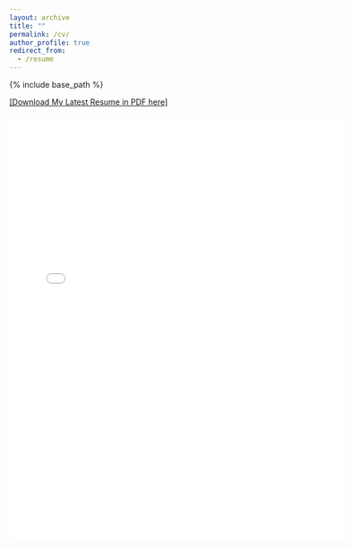 ```yaml
---
layout: archive
title: ""
permalink: /cv/
author_profile: true
redirect_from:
  - /resume
---
```


{% include base_path %}

[[Download My Latest Resume in PDF here]](http://AlirezaShamsoshoara.github.io/files/AlirezaResume2020.pdf)

<embed src="../files/AlirezaResume2020.pdf" width="600px" height="760px" />

<!---
Education
======
* Ph.D. in Informatics, Northern Arizona University, 2021 (Expected)
* M.Sc. in Informatics, Northern Arizona University, 2019
* M.Sc. in Electrical Engineering, K.N. Toosi Unveristy of Technology, 2015
* B.Sc. in Electrical Engineering, Shahid Beheshti University, 2012
Work experience
======
* Fall 2017 - Present: Research Assistant
  * WINIP LAB, Northern Arizona Univeristy, Flagstaff, Arizona
  * Role: Conducting research on spectrum management for UAV networks using Machine Learning
  * Supervisor: [Dr. Fatemeh Afghah](https://www.cefns.nau.edu/~fa334/index.html)
* Summer 2018: Internship
  * [Next Biometrics](https://www.nextbiometrics.com), Seattle, Washington
  * Role: Firmware Programmer
  * Supervisor: Mr. Charles Horkin
* Fall 2018 - Present: Teaching Assistant
  * Northern Arizona Univeristy, Flagstaff, Arizona
  * Courses: Microprocessors, Introduction to digital logic, Introduction to Electronics, Signals and Systems, Fundamental of       Electromagnetics, and Fundamental of Computer Engineering
  * Role: Lab Instructor
* Summer 2016 - Summer 2017: Engineer
  * NAK World-Class Telecom Managed Service
  * Role: Network Engineer, IP network Designer
Publications
======
  <ul>{% for post in site.publications %}
    {% include archive-single-cv.html %}
  {% endfor %}</ul>
======
  <ul>{% for post in site.talks %}
    {% include archive-single-talk-cv.html %}
  {% endfor %}</ul>
Teaching
======
  <ul>{% for post in site.teaching %}
    {% include archive-single-cv.html %}
  {% endfor %}</ul>
Service
======
* Reviewer for 14 different Journals and Conferences.
--->
